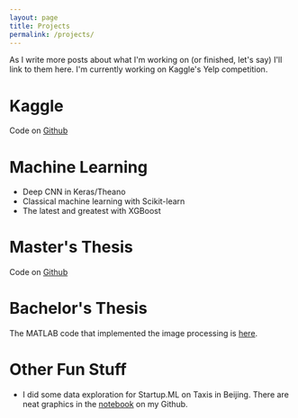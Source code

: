 ```yaml
---
layout: page
title: Projects
permalink: /projects/
---
```


As I write more posts about what I'm working on (or finished, let's say) I'll
link to them here. I'm currently working on Kaggle's Yelp competition.

# Kaggle

Code on [Github](https://github.com/roryhr/profilometry)


# Machine Learning

* Deep CNN in Keras/Theano
* Classical machine learning with Scikit-learn
* The latest and greatest with XGBoost

# Master's Thesis

Code on [Github](https://github.com/roryhr/profilometry)

# Bachelor's Thesis

The MATLAB code that implemented the image processing is
[here](https://github.com/roryhr/drop_splash).


# Other Fun Stuff

* I did some data exploration for Startup.ML on Taxis in Beijing. There are
  neat graphics in the [notebook](http://nbviewer.jupyter.org/github/roryhr/taxi-trajectories/blob/master/taxi-data-notebook.ipynb)
  on my Github.
